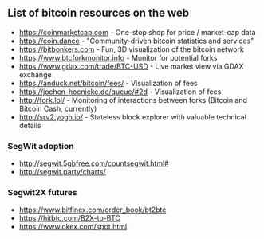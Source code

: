 ## List of bitcoin resources on the web

* https://coinmarketcap.com - One-stop shop for price / market-cap data
* https://coin.dance - "Community-driven bitcoin statistics and services"
* https://bitbonkers.com - Fun, 3D visualization of the bitcoin network
* https://www.btcforkmonitor.info - Monitor for potential forks
* https://www.gdax.com/trade/BTC-USD - Live market view via GDAX exchange
* https://anduck.net/bitcoin/fees/ - Visualization of fees
* https://jochen-hoenicke.de/queue/#2d - Visualization of fees
* http://fork.lol/ - Monitoring of interactions between forks (Bitcoin and Bitcoin Cash, currently)
* http://srv2.yogh.io/ - Stateless block explorer with valuable technical details

### SegWit adoption

* http://segwit.5gbfree.com/countsegwit.html#
* http://segwit.party/charts/

### Segwit2X futures

* https://www.bitfinex.com/order_book/bt2btc
* https://hitbtc.com/B2X-to-BTC
* https://www.okex.com/spot.html
